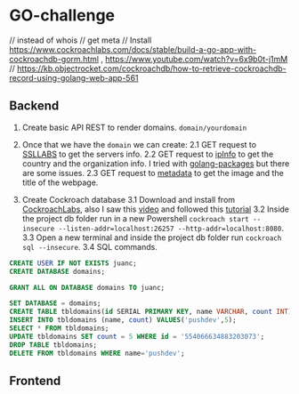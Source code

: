 # GO-challenge
//  instead of whois 
// get meta 
// Install https://www.cockroachlabs.com/docs/stable/build-a-go-app-with-cockroachdb-gorm.html , https://www.youtube.com/watch?v=6x9b0t-j1mM
// https://kb.objectrocket.com/cockroachdb/how-to-retrieve-cockroachdb-record-using-golang-web-app-561

## Backend

1. Create basic API REST to render domains. `domain/yourdomain`
2. Once that we have the `domain` we can create:
2.1 GET request to [SSLLABS](https://api.ssllabs.com/) to get the servers info.
2.2 GET request to [ipInfo](https://ipinfo.io/) to get the country and the organization info. I tried with [golang-packages]("github.com/likexian/whois-go") but there are some issues.
2.3 GET request to [metadata](https://home.urlmeta.org/) to get the image and the title of the webpage.

3. Create Cockroach database
3.1 Download and install from [CockroachLabs](https://www.cockroachlabs.com/docs/stable/build-a-go-app-with-cockroachdb-gorm.html), also I saw this [video](https://www.youtube.com/watch?v=6x9b0t-j1mM) and followed this [tutorial](https://kb.objectrocket.com/cockroachdb/how-to-retrieve-cockroachdb-record-using-golang-web-app-561)
3.2 Inside the project db folder run in a new Powershell `cockroach start --insecure --listen-addr=localhost:26257 --http-addr=localhost:8080`.
3.3 Open a new terminal and inside the project db folder run `cockroach sql --insecure`.
3.4 SQL commands.

```sql
CREATE USER IF NOT EXISTS juanc;
CREATE DATABASE domains;

GRANT ALL ON DATABASE domains TO juanc;

SET DATABASE = domains;
CREATE TABLE tbldomains(id SERIAL PRIMARY KEY, name VARCHAR, count INT);
INSERT INTO tbldomains (name, count) VALUES('pushdev',5);
SELECT * FROM tbldomains;
UPDATE tbldomains SET count = 5 WHERE id = '554066634883203073';
DROP TABLE tbldomains;
DELETE FROM tbldomains WHERE name='pushdev';
```

## Frontend